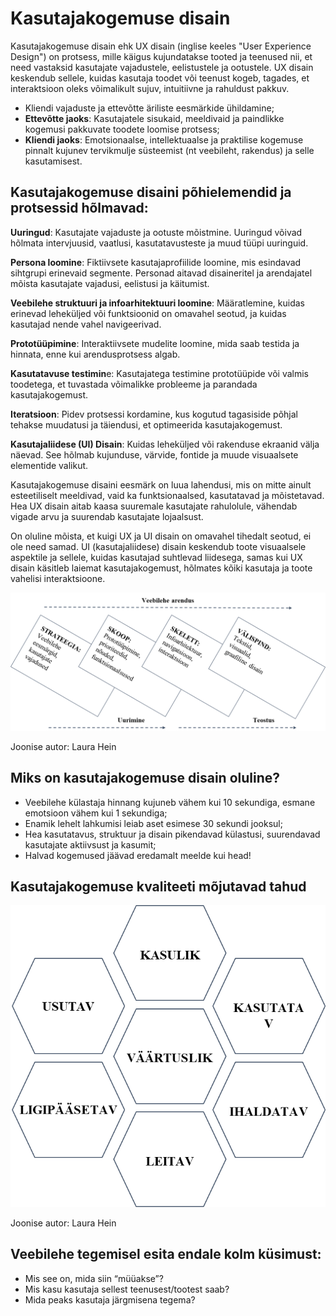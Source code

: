 # Kasutajakogemuse disain

Kasutajakogemuse disain ehk UX disain (inglise keeles "User Experience Design") on protsess, mille käigus kujundatakse tooted ja teenused nii, et need vastaksid kasutajate vajadustele, eelistustele ja ootustele. UX disain keskendub sellele, kuidas kasutaja toodet või teenust kogeb, tagades, et interaktsioon oleks võimalikult sujuv, intuitiivne ja rahuldust pakkuv.

- Kliendi vajaduste ja ettevõtte äriliste eesmärkide ühildamine;
- **Ettevõtte jaoks**: Kasutajatele sisukaid, meeldivaid ja paindlikke kogemusi pakkuvate toodete loomise protsess;
- **Kliendi jaoks**: Emotsionaalse, intellektuaalse ja praktilise kogemuse pinnalt kujunev tervikmulje süsteemist (nt veebileht, rakendus) ja selle kasutamisest.

## Kasutajakogemuse disaini põhielemendid ja protsessid hõlmavad:

**Uuringud**: Kasutajate vajaduste ja ootuste mõistmine. Uuringud võivad hõlmata intervjuusid, vaatlusi, kasutatavusteste ja muud tüüpi uuringuid.

**Persona loomine**: Fiktiivsete kasutajaprofiilide loomine, mis esindavad sihtgrupi erinevaid segmente. Personad aitavad disaineritel ja arendajatel mõista kasutajate vajadusi, eelistusi ja käitumist.

**Veebilehe struktuuri ja infoarhitektuuri loomine**: Määratlemine, kuidas erinevad leheküljed või funktsioonid on omavahel seotud, ja kuidas kasutajad nende vahel navigeerivad.

**Prototüüpimine**: Interaktiivsete mudelite loomine, mida saab testida ja hinnata, enne kui arendusprotsess algab.

**Kasutatavuse testimin**e: Kasutajatega testimine prototüüpide või valmis toodetega, et tuvastada võimalikke probleeme ja parandada kasutajakogemust.

**Iteratsioon**: Pidev protsessi kordamine, kus kogutud tagasiside põhjal tehakse muudatusi ja täiendusi, et optimeerida kasutajakogemust.

**Kasutajaliidese (UI) Disain**: Kuidas leheküljed või rakenduse ekraanid välja näevad. See hõlmab kujunduse, värvide, fontide ja muude visuaalsete elementide valikut.

Kasutajakogemuse disaini eesmärk on luua lahendusi, mis on mitte ainult esteetiliselt meeldivad, vaid ka funktsionaalsed, kasutatavad ja mõistetavad. Hea UX disain aitab kaasa suuremale kasutajate rahulolule, vähendab vigade arvu ja suurendab kasutajate lojaalsust.

On oluline mõista, et kuigi UX ja UI disain on omavahel tihedalt seotud, ei ole need samad. UI (kasutajaliidese) disain keskendub toote visuaalsele aspektile ja sellele, kuidas kasutajad suhtlevad liidesega, samas kui UX disain käsitleb laiemat kasutajakogemust, hõlmates kõiki kasutaja ja toote vahelisi interaktsioone.

![Veebilehe arendus](./veebileheArendus.png)

Joonise autor: Laura Hein

## Miks on kasutajakogemuse disain oluline?
- Veebilehe külastaja hinnang kujuneb vähem kui 10 sekundiga, esmane emotsioon vähem kui 1 sekundiga;
- Enamik lehelt lahkumisi leiab aset esimese 30 sekundi jooksul;
- Hea kasutatavus, struktuur ja disain pikendavad külastusi, suurendavad kasutajate aktiivsust ja kasumit; 
- Halvad kogemused jäävad eredamalt meelde kui head!

## Kasutajakogemuse kvaliteeti mõjutavad tahud
![UX kvaliteet](./UXKvaliteet.png)

Joonise autor: Laura Hein

## Veebilehe tegemisel esita endale kolm küsimust:
- Mis see on, mida siin “müüakse”?
- Mis kasu kasutaja sellest teenusest/tootest saab?
- Mida peaks kasutaja järgmisena tegema?
